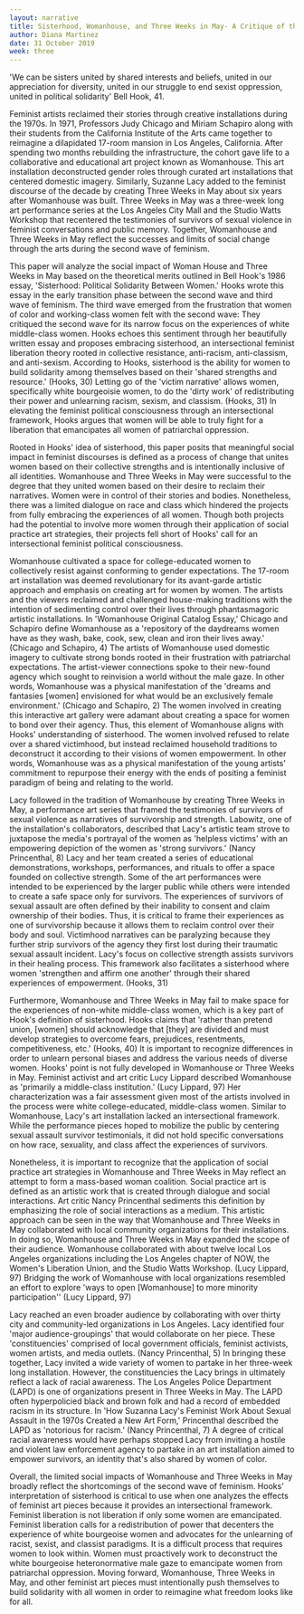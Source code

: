 ```yaml
---
layout: narrative
title: Sisterhood, Womanhouse, and Three Weeks in May- A Critique of the Second Wave of Feminism
author: Diana Martinez
date: 31 October 2019
week: three
---
```


'We can be sisters united by shared interests and beliefs, united in our appreciation for diversity, united in our struggle to end sexist oppression, united in political solidarity'Bell Hook, 41.

Feminist artists reclaimed their stories through creative installations during the 1970s. In 1971, Professors Judy Chicago and Miriam Schapiro along with their students from the California Institute of the Arts came together to reimagine a dilapidated 17-room mansion in Los Angeles, California. After spending two months rebuilding the infrastructure, the cohort gave life to a collaborative and educational art project known as Womanhouse. This art installation deconstructed gender roles through curated art installations that centered domestic imagery. Similarly, Suzanne Lacy added to the feminist discourse of the decade by creating Three Weeks in May about six years after Womanhouse was built. Three Weeks in May was a three-week long art performance series at the Los Angeles City Mall and the Studio Watts Workshop that recentered the testimonies of survivors of sexual violence in feminist conversations and public memory. Together, Womanhouse and Three Weeks in May reflect the successes and limits of social change through the arts during the second wave of feminism.

This paper will analyze the social impact of Woman House and Three Weeks in May based on the theoretical merits outlined in Bell Hook's 1986 essay, 'Sisterhood: Political Solidarity Between Women.' Hooks wrote this essay in the early transition phase between the second wave and third wave of feminism. The third wave emerged from the frustration that women of color and working-class women felt with the second wave: They critiqued the second wave for its narrow focus on the experiences of white middle-class women. Hooks echoes this sentiment through her beautifully written essay and proposes embracing sisterhood, an intersectional feminist liberation theory rooted in collective resistance, anti-racism, anti-classism, and anti-sexism. According to Hooks, sisterhood is the ability for women to build solidarity among themselves based on their 'shared strengths and resource.' (Hooks, 30) Letting go of the 'victim narrative' allows women, specifically white bourgeoisie women, to do the 'dirty work' of redistributing their power and unlearning racism, sexism, and classism. (Hooks, 31) In elevating the feminist political consciousness through an intersectional framework, Hooks argues that women will be able to truly fight for a liberation that emancipates all women of patriarchal oppression.

Rooted in Hooks' idea of sisterhood, this paper posits that meaningful social impact in feminist discourses is defined as a process of change that unites women based on their collective strengths and is intentionally inclusive of all identities. Womanhouse and Three Weeks in May were successful to the degree that they united women based on their desire to reclaim their narratives. Women were in control of their stories and bodies. Nonetheless, there was a limited dialogue on race and class which hindered the projects from fully embracing the experiences of all women. Though both projects had the potential to involve more women through their application of social practice art strategies, their projects fell short of Hooks' call for an intersectional feminist political consciousness.

Womanhouse cultivated a space for college-educated women to collectively resist against conforming to gender expectations. The 17-room art installation was deemed revolutionary for its avant-garde artistic approach and emphasis on creating art for women by women. The artists and the viewers reclaimed and challenged house-making traditions with the intention of sedimenting control over their lives through phantasmagoric artistic installations. In 'Womanhouse Original Catalog Essay,' Chicago and Schapiro define Womanhouse as a 'repository of the daydreams women have as they wash, bake, cook, sew, clean and iron their lives away.' (Chicago and Schapiro, 4) The artists of Womanhouse used domestic imagery to cultivate strong bonds rooted in their frustration with patriarchal expectations. The artist-viewer connections spoke to their new-found agency which sought to reinvision a world without the male gaze. In other words, Womanhouse was a physical manifestation of the 'dreams and fantasies [women] envisioned for what would be an exclusively female environment.' (Chicago and Schapiro, 2) The women involved in creating this interactive art gallery were adamant about creating a space for women to bond over their agency. Thus, this element of Womanhouse aligns with Hooks' understanding of sisterhood. The women involved refused to relate over a shared victimhood, but instead reclaimed household traditions to deconstruct it according to their visions of women empowerment. In other words, Womanhouse was as a physical manifestation of the young artists' commitment to repurpose their energy with the ends of positing a feminist paradigm of being and relating to the world.

Lacy followed in the tradition of Womanhouse by creating Three Weeks in May, a performance art series that framed the testimonies of survivors of sexual violence as narratives of survivorship and strength. Labowitz, one of the installation's collaborators, described that Lacy's artistic team strove to juxtapose the media's portrayal of the women as 'helpless victims' with an empowering depiction of the women as 'strong survivors.' (Nancy Princenthal, 8) Lacy and her team created a series of educational demonstrations, workshops, performances, and rituals to offer a space founded on collective strength. Some of the art performances were intended to be experienced by the larger public while others were intended to create a safe space only for survivors. The experiences of survivors of sexual assault are often defined by their inability to consent and claim ownership of their bodies. Thus, it is critical to frame their experiences as one of survivorship because it allows them to reclaim control over their body and soul. Victimhood narratives can be paralyzing because they further strip survivors of the agency they first lost during their traumatic sexual assault incident. Lacy's focus on collective strength assists survivors in their healing process. This framework also facilitates a sisterhood where women 'strengthen and affirm one another' through their shared experiences of empowerment. (Hooks, 31)

Furthermore, Womanhouse and Three Weeks in May fail to make space for the experiences of non-white middle-class women, which is a key part of Hook's definition of sisterhood. Hooks claims that 'rather than pretend union, [women] should acknowledge that [they] are divided and must develop strategies to overcome fears, prejudices, resentments, competitiveness, etc.' (Hooks, 40) It is important to recognize differences in order to unlearn personal biases and address the various needs of diverse women. Hooks' point is not fully developed in Womanhouse or Three Weeks in May. Feminist activist and art critic Lucy Lippard described Womanhouse as 'primarily a middle-class institution.' (Lucy Lippard, 97) Her characterization was a fair assessment given most of the artists involved in the process were white college-educated, middle-class women. Similar to Womanhouse, Lacy's art installation lacked an intersectional framework. While the performance pieces hoped to mobilize the public by centering sexual assault survivor testimonials, it did not hold specific conversations on how race, sexuality, and class affect the experiences of survivors.

Nonetheless, it is important to recognize that the application of social practice art strategies in Womanhouse and Three Weeks in May reflect an attempt to form a mass-based woman coalition. Social practice art is defined as an artistic work that is created through dialogue and social interactions. Art critic Nancy Princenthal sediments this definition by emphasizing the role of social interactions as a medium. This artistic approach can be seen in the way that Womanhouse and Three Weeks in May collaborated with local community organizations for their installations. In doing so, Womanhouse and Three Weeks in May expanded the scope of their audience. Womanhouse collaborated with about twelve local Los Angeles organizations including the Los Angeles chapter of NOW, the Women's Liberation Union, and the Studio Watts Workshop. (Lucy Lippard, 97) Bridging the work of Womanhouse with local organizations resembled an effort to explore 'ways to open [Womanhouse] to more minority participation'' (Lucy Lippard, 97)

Lacy reached an even broader audience by collaborating with over thirty city and community-led organizations in Los Angeles. Lacy identified four 'major audience-groupings' that would collaborate on her piece. These 'constituencies' comprised of local government officials, feminist activists, women artists, and media outlets. (Nancy Princenthal, 5) In bringing these together, Lacy invited a wide variety of women to partake in her three-week long installation. However, the constituencies the Lacy brings in ultimately reflect a lack of racial awareness. The Los Angeles Police Department (LAPD) is one of organizations present in Three Weeks in May. The LAPD often hyperpolicied black and brown folk and had a record of embedded racism in its structure. In 'How Suzanna Lacy's Feminist Work About Sexual Assault in the 1970s Created a New Art Form,' Princenthal described the LAPD as 'notorious for racism.' (Nancy Princenthal, 7) A degree of critical racial awareness would have perhaps stopped Lacy from inviting a hostile and violent law enforcement agency to partake in an art installation aimed to empower survivors, an identity that's also shared by women of color.

Overall, the limited social impacts of Womanhouse and Three Weeks in May broadly reflect the shortcomings of the second wave of feminism. Hooks' interpretation of sisterhood is critical to use when one analyzes the effects of feminist art pieces because it provides an intersectional framework. Feminist liberation is not liberation if only some women are emancipated. Feminist liberation calls for a redistribution of power that decenters the experience of white bourgeoise women and advocates for the unlearning of racist, sexist, and classist paradigms. It is a difficult process that requires women to look within. Women must proactively work to deconstruct the white bourgeoise heteronormative male gaze to emancipate women from patriarchal oppression. Moving forward, Womanhouse, Three Weeks in May, and other feminist art pieces must intentionally push themselves to build solidarity with all women in order to reimagine what freedom looks like for all.
